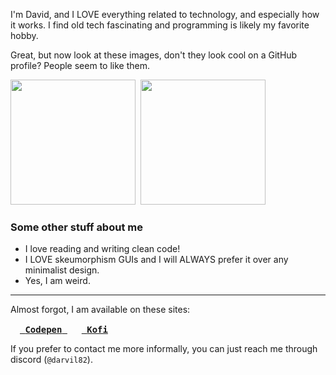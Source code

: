 I'm David, and I LOVE everything related to technology, and especially how it works. I find old tech fascinating and programming is likely my favorite hobby.

Great, but now look at these images, don't they look cool on a GitHub profile? People seem to like them.

<kbd>
  <img src="https://github-readme-stats.vercel.app/api?username=DarviL82&show_icons=true&theme=synthwave&hide_border=true&title_color=03fcb1" height=200>
  <img src="https://github-readme-stats.vercel.app/api/top-langs/?username=DarviL82&layout=compact&langs_count=10" height=200 >
</kbd>

### Some other stuff about me
* I love reading and writing clean code!
* I LOVE skeumorphism GUIs and I will ALWAYS prefer it over any minimalist design.
* Yes, I am weird.


---

Almost forgot, I am available on these sites:

<a href="https://codepen.io/darvil82"><kbd>
  <img width=15 src="https://github.com/user-attachments/assets/970e8d66-7179-49cc-ae3b-eb5b38c3b59c" target="_blank"> <b>Codepen</b>
</kbd></a>
&nbsp;
<a href="https://ko-fi.com/darvil"><kbd>
  <img width=15 src="https://uploads-ssl.webflow.com/5c14e387dab576fe667689cf/61e1116779fc0a9bd5bdbcc7_Frame%206.png" target="_blank"> <b>Kofi</b>
</kbd></a>

If you prefer to contact me more informally, you can just reach me through discord (`@darvil82`).
